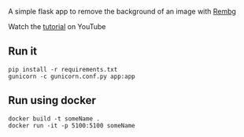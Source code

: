 A simple flask app to remove the background of an image with [Rembg](https://github.com/danielgatis/rembg)

Watch the [tutorial](https://youtu.be/cw34KMPSt4k) on YouTube

## Run it

```
pip install -r requirements.txt
gunicorn -c gunicorn.conf.py app:app
```

## Run using docker

```
docker build -t someName .
docker run -it -p 5100:5100 someName
```
